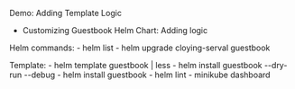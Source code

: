 Demo: Adding Template Logic

- Customizing Guestbook Helm Chart: Adding logic


Helm commands:
    - helm list
    - helm upgrade cloying-serval guestbook

Template:
    - helm template guestbook | less
    - helm install guestbook --dry-run --debug
    - helm install guestbook
    - helm lint
    - minikube dashboard
